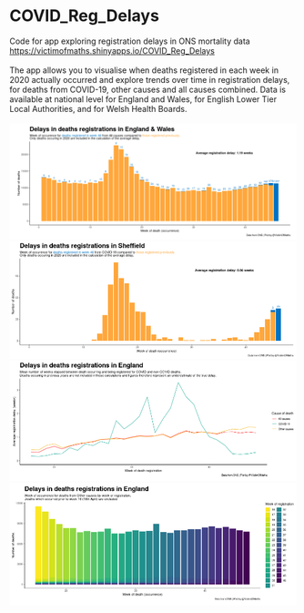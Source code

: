 # COVID_Reg_Delays
Code for app exploring registration delays in ONS mortality data<br>
https://victimofmaths.shinyapps.io/COVID_Reg_Delays
<br><br>
The app allows you to visualise when deaths registered in each week in 2020 actually occurred and explore trends over time in registration delays, for deaths from COVID-19, other causes and all causes combined. Data is available at national level for England and Wales, for English Lower Tier Local Authorities, and for Welsh Health Boards.<br><br>
![Plot 1](https://github.com/VictimOfMaths/COVID_Reg_Delays/blob/main/RegDelays1.PNG)<br>
![Plot 2](https://github.com/VictimOfMaths/COVID_Reg_Delays/blob/main/RegDelays2.PNG)<br>
![Plot 3](https://github.com/VictimOfMaths/COVID_Reg_Delays/blob/main/RegDelays3.PNG)<br>
![Plot 4](https://github.com/VictimOfMaths/COVID_Reg_Delays/blob/main/RegDelays4.PNG)<br>
